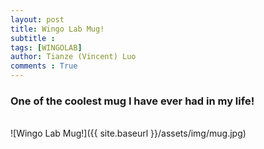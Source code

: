 ```yaml
---
layout: post
title: Wingo Lab Mug!
subtitle : 
tags: [WINGOLAB]
author: Tianze (Vincent) Luo
comments : True
---
```


<h3> One of the coolest mug I have ever had in my life! </h3>
<br>
![Wingo Lab Mug!]({{ site.baseurl }}/assets/img/mug.jpg)

<!-- 
This post show result from awesome Markdown techniques like jekyll. 
`Jekyll` supports to transform your plain text into static websites and blogs. 

you can easy to change style in `_utility.html` and a sample of the formatting follows.

<br>

이 포스팅은 놀라운 Markdown 기술들로 만들어진 결과물입니다.

`_utility.html`에서 스타일을 변경할 수 있으며, 서식 샘플은 아래와 같습니다.

<br>

<h2>1. HTML headings</h2>
{% highlight html %}
<h1>This is heading 1</h1>
<h2>This is heading 2</h2>
<h3>This is heading 3</h3>
<h4>This is heading 4</h4>
<h5>This is heading 5</h5>
<h6>This is heading 6</h6>
{% endhighlight %}
<h1>This is heading 1</h1>
<h2>This is heading 2</h2>
<h3>This is heading 3</h3>
<h4>This is heading 4</h4>
<h5>This is heading 5</h5>
<h6>This is heading 6</h6>

<br>

<h2>2. bold text</h2>
{% highlight html %}
<p>This is normal text - <b>and this is bold text</b>.</p>
{% endhighlight %}
<p>This is normal text - <b>and this is bold text</b>.</p>

<br>

<h2>3. list</h2>
<h3>a. unordered list</h3>
{% highlight html %}
- Coffee
- Tea
- Milk
{% endhighlight %}
- Coffee
- Tea
- Milk

<h3>b. ordered list</h3>
{% highlight html %}
1. Coffee
2. Tea
3. Milk
{% endhighlight %}
1. Coffee
2. Tea
3. Milk

<br>

<h2>4. hyperlink</h2>
{% highlight html %}
[naye0ng's blog](https://naye0ng.github.io)
{% endhighlight %}
[naye0ng's blog](https://naye0ng.github.io)

<br>

<h2>5. image</h2>
Try using `.width-30`, `.width-40`, `.width-50`, `.width-60`, `.width-70` and `.width-80` class! You can easily change the image width.

{% highlight html %}
![sample image]({{ site.baseurl }}/assets/img/koreaSunset.jpg)
![sample image]({{ site.baseurl }}/assets/img/koreaSunset.jpg){: .width-30}
![sample image]({{ site.baseurl }}/assets/img/koreaSunset.jpg){: .width-50}
![sample image]({{ site.baseurl }}/assets/img/koreaSunset.jpg){: .width-80}
{% endhighlight %}
![sample image]({{ site.baseurl }}/assets/img/koreaSunset.jpg)
<p></p>
![sample image]({{ site.baseurl }}/assets/img/koreaSunset.jpg){: .width-30}
![sample image]({{ site.baseurl }}/assets/img/koreaSunset.jpg){: .width-50}
![sample image]({{ site.baseurl }}/assets/img/koreaSunset.jpg){: .width-80}
<br>

<h2>5. table</h2>
{% highlight html %}
| Header 1  | Header 2 | Header 3 |
| :------- | :-------: | -------: |
| Content 1  | Content 2 | Content 3 |
| Content 1  | Content 2 | Content 3 |
{% endhighlight %}
| Header 1  | Header 2 | Header 3 |
| :------- | :-------: | -------: |
| Content 1 | Content 2 | Content 3 |
| Content 1 | Content 2 | Content 3 | -->
